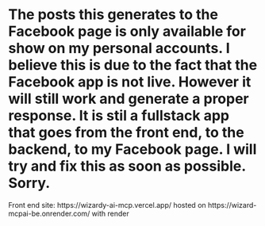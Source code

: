 <h1> The posts this generates to the Facebook page is only available for show on my personal accounts. I believe this is due to the fact that the Facebook app is not live. However it will still work and generate a proper response. It is stil a fullstack app that goes from the front end, to the backend, to my Facebook page. I will try and fix this as soon as possible. Sorry. </h1>
Front end site: https://wizardy-ai-mcp.vercel.app/
hosted on https://wizard-mcpai-be.onrender.com/
with render
